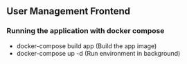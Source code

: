 ## User Management Frontend

### Running the application with docker compose
* docker-compose build app (Build the app image)
* docker-compose up -d (Run environment in background)